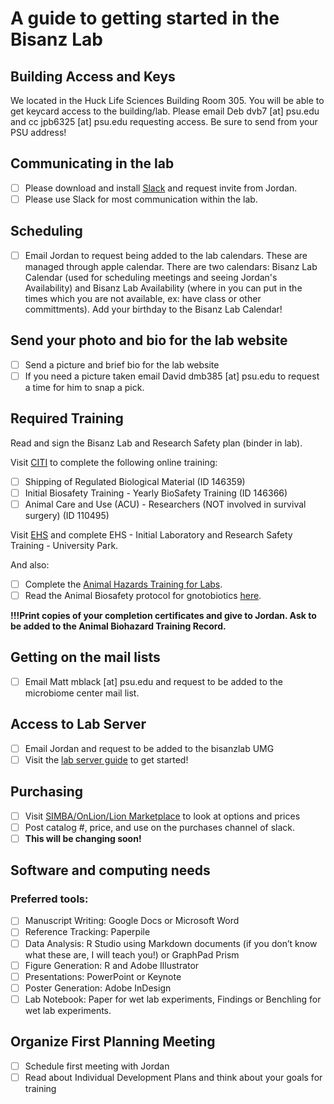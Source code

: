 # A guide to getting started in the Bisanz Lab

## Building Access and Keys

We located in the Huck Life Sciences Building Room 305. You will be able to get keycard access to the building/lab. Please email Deb dvb7 [at] psu.edu and cc jpb6325 [at] psu.edu requesting access. Be sure to send from your PSU address!

## Communicating in the lab
- [ ] Please download and install [Slack](www.slack.com) and request invite from Jordan.
- [ ] Please use Slack for most communication within the lab.

## Scheduling
- [ ] Email Jordan to request being added to the lab calendars. These are managed through apple calendar. There are two calendars: Bisanz Lab Calendar (used for scheduling meetings and seeing Jordan's Availability) and Bisanz Lab Availability (where in you can put in the times which you are not available, ex: have class or other committments). Add your birthday to the Bisanz Lab Calendar!

## Send your photo and bio for the lab website

- [ ] Send a picture and brief bio for the lab website
- [ ] If you need a picture taken email David dmb385 [at] psu.edu to request a time for him to snap a pick.

## Required Training

Read and sign the Bisanz Lab and Research Safety plan (binder in lab).

Visit [CITI](https://citi.psu.edu/) to complete the following online training:
- [ ] Shipping of Regulated Biological Material (ID 146359)
- [ ] Initial Biosafety Training - Yearly BioSafety Training (ID 146366)
- [ ] Animal Care and Use (ACU) - Researchers (NOT involved in survival surgery) (ID 110495)

Visit [EHS](https://psu.csod.com/samldefault.aspx?returnurl=%252fDeepLink%252fProcessRedirect.aspx%253fmodule%253dlodetails%2526lo%253d7f20e00f-85e8-4e82-a7be-683fc9038966) and complete EHS - Initial Laboratory and Research Safety Training - University Park.

And also:
- [ ] Complete the [Animal Hazards Training for Labs](https://pennstateoffice365.sharepoint.com/:p:/s/AnimalHazardSafetyProtocols/EchdwvEFK0VDlXrdCa35yd0B3uywgeF2S8_lmf6r0wHpYg?e=reQleH). 
- [ ] Read the Animal Biosafety protocol for gnotobiotics [here](https://pennstateoffice365.sharepoint.com/:w:/s/AnimalHazardSafetyProtocols/ESvA412o4EZBnYJYATO_DKMBdUzhltv5t4oU8yVYqRsulA?e=8clUIj).

**!!!Print copies of your completion certificates and give to Jordan. Ask to be added to the Animal Biohazard Training Record.**

## Getting on the mail lists

- [ ] Email Matt mblack [at] psu.edu and request to be added to the microbiome center mail list.

## Access to Lab Server

- [ ] Email Jordan and request to be added to the bisanzlab UMG
- [ ] Visit the [lab server guide](https://github.com/BisanzLab/LabGuides/blob/main/LabServer.md) to get started!

## Purchasing

- [ ] Visit [SIMBA/OnLion/Lion Marketplace](simba.psu.edu) to look at options and prices
- [ ] Post catalog #, price, and use on the purchases channel of slack.
- [ ] **This will be changing soon!**

## Software and computing needs

### Preferred tools:
- [ ] Manuscript Writing: Google Docs or Microsoft Word
- [ ] Reference Tracking: Paperpile
- [ ] Data Analysis: R Studio using Markdown documents (if you don’t know what these are, I will teach you!) or GraphPad Prism
- [ ] Figure Generation: R and Adobe Illustrator
- [ ] Presentations: PowerPoint or Keynote
- [ ] Poster Generation: Adobe InDesign
- [ ] Lab Notebook: Paper for wet lab experiments, Findings or Benchling for wet lab experiments.

## Organize First Planning Meeting
- [ ] Schedule first meeting with Jordan
- [ ] Read about Individual Development Plans and think about your goals for training
